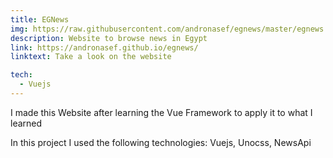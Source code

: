 ```yaml
---
title: EGNews
img: https://raw.githubusercontent.com/andronasef/egnews/master/egnews.jpeg
description: Website to browse news in Egypt
link: https://andronasef.github.io/egnews/
linktext: Take a look on the website

tech:
  - Vuejs
---
```


I made this Website after learning the Vue Framework to apply it to what I learned

In this project I used the following technologies: Vuejs, Unocss, NewsApi
